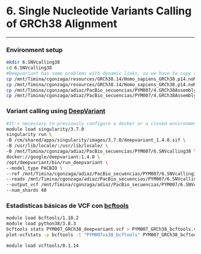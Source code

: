 # 6. Single Nucleotide Variants Calling of GRCh38 Alignment
***

### Environment setup
```bash
mkdir 6.SNVcalling38
cd 6.SNVcalling38
#Deepvariant has some problems with dynamic links, so we have to copy the files directly to the folder 
cp /mnt/Timina/cgonzaga/resources/GRCh38.14/Homo_sapiens_GRCh38.p14.noMT.names.fasta . 
cp /mnt/Timina/cgonzaga/resources/GRCh38.14/Homo_sapiens_GRCh38.p14.noMT.names.fasta.fai .
cp /mnt/Timina/cgonzaga/adiaz/PacBio_secuencias/PYM007/4.GRCh38Assembly/PYM007.GRCh38.pbmm2.bam .
cp /mnt/Timina/cgonzaga/adiaz/PacBio_secuencias/PYM007/4.GRCh38Assembly/PYM007.GRCh38.pbmm2.bam.bai . 
```
### Variant calling using [DeepVariant](https://github.com/google/deepvariant)
```bash
#It's necessary to previously configure a docker or a closed environment, for more information check out DeepVariant documentation 
module load singularity/3.7.0
singularity run \
-B /cm/shared/apps/singularity/images/3.7.0/deepvariant_1.4.0.sif \
-B /usr/lib/locale/:/usr/lib/locale/ \
-B /mnt/Timina/cgonzaga/adiaz/PacBio_secuencias/PYM007/6.SNVcalling38 \
docker://google/deepvariant:1.4.0 \
/opt/deepvariant/bin/run_deepvariant \
--model_type PACBIO \
--ref /mnt/Timina/cgonzaga/adiaz/PacBio_secuencias/PYM007/6.SNVcalling38/Homo_sapiens_GRCh38.p14.noMT.names.fasta \
--reads /mnt/Timina/cgonzaga/adiaz/PacBio_secuencias/PYM007/6.SNVcalling38/PYM007.GRCh38.pbmm2.bam \
--output_vcf /mnt/Timina/cgonzaga/adiaz/PacBio_secuencias/PYM007/6.SNVcalling38/PYM007_GRCh38_deepvariant.vcf \
--num_shards 40
```

### Estadisticas básicas de VCF con [bcftools](https://samtools.github.io/bcftools/bcftools.html)
```bash
module load bcftools/1.10.2
module load python38/3.8.3
bcftools stats PYM007_GRCh38_deepvariant.vcf > PYM007_GRCh38_bcftools.vchk
plot-vcfstats -p bcftools -t "PYM007vs38_bcftools" PYM007_GRCh38_bcftools.vchk
```

```bash
module load vcftools/0.1.14
```
